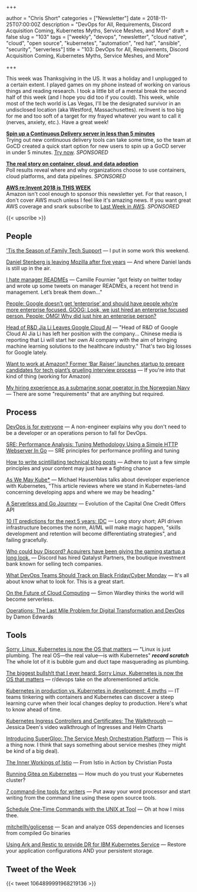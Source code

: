 +++

author = "Chris Short"
categories = ["Newsletter"]
date = 2018-11-25T07:00:00Z
description = "DevOps for All, Requirements, Discord Acquisition Coming, Kubernetes Myths, Service Meshes, and More"
draft = false
slug = "103"
tags = ["weekly", "devops", "newsletter", "cloud native", "cloud", "open source", "kubernetes", "automation", "red hat", "ansible", "security", "serverless"]
title = "103: DevOps for All, Requirements, Discord Acquisition Coming, Kubernetes Myths, Service Meshes, and More"

+++

This week was Thanksgiving in the US. It was a holiday and I unplugged to a certain extent. I played games on my phone instead of working on various things and reading research. I took a little bit of a mental break the second half of this week (and I hope you did too if you could). This week, while most of the tech world is Las Vegas, I'll be the designated survivor in an undisclosed location (aka Westford, Massachusettes). re:Invent is too big for me and too soft of a target for my frayed whatever you want to call it (nerves, anxiety, etc.). Have a great week!

[**Spin up a Continuous Delivery server in less than 5 minutes**](https://www.gocd.org/test-drive-gocd/)  
Trying out new continuous delivery tools can take some time, so the team at GoCD created a quick start option for new users to spin up a GoCD server in under 5 minutes. [Try now](https://www.gocd.org/test-drive-gocd/). *SPONSORED*

[**The real story on container, cloud, and data adoption**](https://www.oreilly.com/pub/cpc/175842)  
Poll results reveal where and why organizations choose to use containers, cloud platforms, and data pipelines. *SPONSORED*

[**AWS re:Invent 2018 is THIS WEEK**](https://lastweekinaws.com/)  
Amazon isn't cool enough to sponsor this newsletter yet. For that reason, I don't cover AWS much unless I feel like it's amazing news. If you want great AWS coverage and snark subscribe to [Last Week in AWS](https://lastweekinaws.com/). *SPONSORED*

{{< upscribe >}}

## People

['Tis the Season of Family Tech Support](https://chrisshort.net/tis-the-season-of-family-tech-support/) — I put in some work this weekend.

[Daniel Stenberg is leaving Mozilla after five years](https://daniel.haxx.se/blog/2018/11/18/im-leaving-mozilla/) — And where Daniel lands is still up in the air.

[I hate manager READMEs](https://medium.com/@skamille/i-hate-manager-readmes-20a0dd9a70d0) — Camille Fournier "got feisty on twitter today and wrote up some tweets on manager READMEs, a recent hot trend in management. Let’s break them down..."

[People: Google doesn’t get ‘enterprise’ and should have people who’re more enterprise focused. GOOG: Look, we just hired an enterprise focused person. People: OMG! Why did just hire an enterprise person?](https://www.softwaredefinedtalk.com/156)

[Head of R&D Jia Li Leaves Google Cloud AI](https://syncedreview.com/2018/11/15/head-of-rd-jia-li-leaves-google-cloud-ai/) — "Head of R&D of Google Cloud AI Jia Li has left her position with the company... Chinese media is reporting that Li will start her own AI company with the aim of bringing machine learning solutions to the healthcare industry." That's two big losses for Google lately.

[Want to work at Amazon? Former ‘Bar Raiser’ launches startup to prepare candidates for tech giant’s grueling interview process](https://www.geekwire.com/2018/want-work-amazon-former-bar-raiser-launches-startup-prepare-candidates-tech-giants-grueling-interview-process/) — If you're into that kind of thing (working for Amazon)

[My hiring experience as a submarine sonar operator in the Norwegian Navy](https://www.brautaset.org/articles/2018/submarine-sonar-hiring.html) — There are some "requirements" that are anything but required.

## Process

[DevOps is for everyone](https://opensource.com/article/18/11/how-non-engineer-got-devops) — A non-engineer explains why you don't need to be a developer or an operations person to fall for DevOps.

[SRE: Performance Analysis: Tuning Methodology Using a Simple HTTP Webserver In Go](https://medium.com/dm03514-tech-blog/sre-performance-analysis-tuning-methodology-using-a-simple-http-webserver-in-go-d475460f27ca) — SRE principles for performance profiling and tuning

[How to write scintillating technical blog posts](https://medium.com/@lperkins/how-to-write-scintillating-technical-blog-posts-90f65dc5c089) — Adhere to just a few simple principles and your content may just have a fighting chance

[As We May Kube*](https://itnext.io/as-we-may-kube-293b30c0a365) — Michael Hausenblas talks about developer experience with Kubernetes, "This article reviews where we stand in Kubernetes-land concerning developing apps and where we may be heading."

[A Serverless and Go Journey](https://medium.com/capital-one-tech/a-serverless-and-go-journey-credit-offers-api-74ef1f9fde7f) — Evolution of the Capital One Credit Offers API

[10 IT predictions for the next 5 years: IDC](https://enterprisersproject.com/article/2018/11/10-it-predictions-next-5-years-idc) — Long story short; API driven infrastructure becomes the norm, AI/ML will make magic happen, "skills development and retention will become differentiating strategies", and failing gracefully.

[Who could buy Discord? Acquirers have been giving the gaming startup a long look.](https://www.recode.net/2018/11/21/18103919/discord-acquisition-gaming-microsoft-amazon-facebook-tencent-activision) — Discord has hired Qatalyst Partners, the boutique investment bank known for selling tech companies.

[What DevOps Teams Should Track on Black Friday/Cyber Monday](http://www.eweek.com/enterprise-apps/what-devops-teams-should-track-on-black-friday-cyber-monday) — It's all about know what to look for. This is a great start.

[On the Future of Cloud Computing](https://thenewstack.io/on-the-future-of-cloud-computing/) — Simon Wardley thinks the world will become serverless.

[Operations: The Last Mile Problem for Digital Transformation and DevOps](https://www.rundeck.com/blog/operations-the-last-mile-problem-for-digital-transformation-and-devops) by Damon Edwards

## Tools

[Sorry, Linux. Kubernetes is now the OS that matters](https://www.infoworld.com/article/3322120/kubernetes/sorry-linux-kubernetes-is-now-the-os-that-matters.html) — "Linux is just plumbing. The real OS—the real value—is with Kubernetes" ***record scratch*** The whole lot of it is bubble gum and duct tape masquerading as plumbing.

[The biggest bullsh!t that I ever heard: Sorry Linux, Kubernetes is now the OS that matters](https://www.reddit.com/r/devops/comments/9yuadv/the_biggest_bullsht_that_i_ever_heard_sorry_linux/) — r/devops take on the aforementioned article.

[Kubernetes in production vs. Kubernetes in development: 4 myths](https://enterprisersproject.com/article/2018/11/kubernetes-production-4-myths-debunked) — IT teams tinkering with containers and Kubernetes can discover a steep learning curve when their local changes deploy to production. Here's what to know ahead of time.

[Kubernetes Ingress Controllers and Certificates: The Walkthrough](https://jessicadeen.com/kubernetes-ingress-controllers-and-certificates-the-walkthrough/) — Jessica Deen's video walkthrough of Ingresses and Helm Charts

[Introducing SuperGloo: The Service Mesh Orchestration Platform](https://medium.com/solo-io/https-medium-com-solo-io-supergloo-ff2aae1fb96f) — This is a thing now. I think that says something about service meshes (they might be kind of a big deal).

[The Inner Workings of Istio](https://freecontent.manning.com/mental-model-graphic-istio-in-action/) — From Istio in Action by Christian Posta

[Running Gitea on Kubernetes](https://medium.com/@jmarhee/running-gitea-on-kubernetes-d1ca5bcf0a4e) — How much do you trust your Kubernetes cluster?

[7 command-line tools for writers](https://opensource.com/article/18/11/command-line-tools-writers) — Put away your word processor and start writing from the command line using these open source tools.

[Schedule One-Time Commands with the UNIX at Tool](https://www.linuxjournal.com/content/schedule-one-time-commands-unix-tool) — Oh at how I miss thee.

[mitchellh/golicense](https://github.com/mitchellh/golicense) — Scan and analyze OSS dependencies and licenses from compiled Go binaries

[Using Ark and Restic to provide DR for IBM Kubernetes Service](https://medium.com/@mlrborowski/using-ark-and-restic-to-provide-dr-for-ibm-kubernetes-service-cae53cfe532) — Restore your application configurations AND your persistent storage.

## Tweet of the Week

{{< tweet 1064899991968219136 >}}
